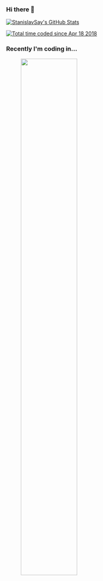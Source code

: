 ### Hi there 👋

<!--
**stanislavsay/stanislavsay** is a ✨ _special_ ✨ repository because its `README.md` (this file) appears on your GitHub profile.

Here are some ideas to get you started:

- 🔭 I’m currently working on ...
- 🌱 I’m currently learning ...
- 👯 I’m looking to collaborate on ...
- 🤔 I’m looking for help with ...
- 💬 Ask me about ...
- 📫 How to reach me: ...
- 😄 Pronouns: ...
- ⚡ Fun fact: ...
-->

<a href="https://github.com/stanislavsay">
  <img src="https://github-readme-stats.vercel.app/api?username=stanislavsay&show_icons=true&theme=dark" alt="StanislavSay's GitHub Stats" />
</a>

<a href="https://wakatime.com/@3b3de136-ccd2-4368-9907-3d20a73ff47c"><img src="https://wakatime.com/badge/user/3b3de136-ccd2-4368-9907-3d20a73ff47c.svg" alt="Total time coded since Apr 18 2018" /></a>

### Recently I'm coding in...
<figure><img src="https://wakatime.com/share/@StanislavSay/84ee4fa9-870b-4c49-9505-d6255e11b2bd.svg" width="60%"></img></figure>
